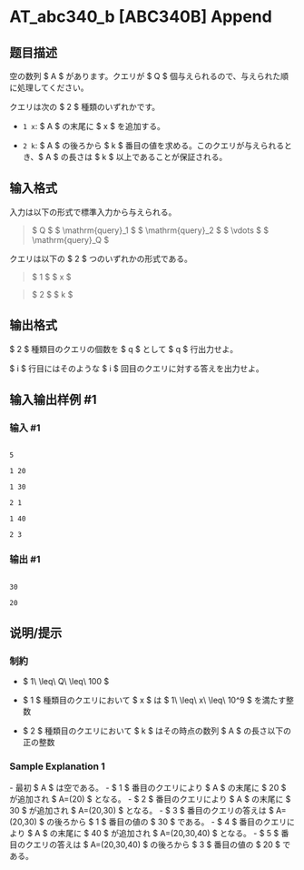 # AT_abc340_b [ABC340B] Append

## 题目描述

[problemUrl]: https://atcoder.jp/contests/abc340/tasks/abc340_b

空の数列 $ A $ があります。クエリが $ Q $ 個与えられるので、与えられた順に処理してください。  
クエリは次の $ 2 $ 種類のいずれかです。

- `1 x`: $ A $ の末尾に $ x $ を追加する。
- `2 k`: $ A $ の後ろから $ k $ 番目の値を求める。このクエリが与えられるとき、$ A $ の長さは $ k $ 以上であることが保証される。

## 输入格式

入力は以下の形式で標準入力から与えられる。

> $ Q $ $ \mathrm{query}_1 $ $ \mathrm{query}_2 $ $ \vdots $ $ \mathrm{query}_Q $

クエリは以下の $ 2 $ つのいずれかの形式である。

> $ 1 $ $ x $

> $ 2 $ $ k $

## 输出格式

$ 2 $ 種類目のクエリの個数を $ q $ として $ q $ 行出力せよ。  
$ i $ 行目にはそのような $ i $ 回目のクエリに対する答えを出力せよ。

## 输入输出样例 #1

### 输入 #1

```
5
1 20
1 30
2 1
1 40
2 3
```

### 输出 #1

```
30
20
```

## 说明/提示

### 制約

- $ 1\ \leq\ Q\ \leq\ 100 $
- $ 1 $ 種類目のクエリにおいて $ x $ は $ 1\ \leq\ x\ \leq\ 10^9 $ を満たす整数
- $ 2 $ 種類目のクエリにおいて $ k $ はその時点の数列 $ A $ の長さ以下の正の整数

### Sample Explanation 1

\- 最初 $ A $ は空である。 - $ 1 $ 番目のクエリにより $ A $ の末尾に $ 20 $ が追加され $ A=(20) $ となる。 - $ 2 $ 番目のクエリにより $ A $ の末尾に $ 30 $ が追加され $ A=(20,30) $ となる。 - $ 3 $ 番目のクエリの答えは $ A=(20,30) $ の後ろから $ 1 $ 番目の値の $ 30 $ である。 - $ 4 $ 番目のクエリにより $ A $ の末尾に $ 40 $ が追加され $ A=(20,30,40) $ となる。 - $ 5 $ 番目のクエリの答えは $ A=(20,30,40) $ の後ろから $ 3 $ 番目の値の $ 20 $ である。